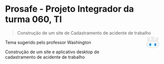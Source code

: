 # Prosafe - Projeto Integrador da turma 060, TI
> Construção de um site de Cadastramento de acidente de trabalho
> <img src="./assets/images/logo-es.png" align="right" width="10%" style="padding-left:100px;">

Tema sugerido pelo professor Washington

Construção de um site e aplicativo desktop de cadastramento de acidente de trabalho
